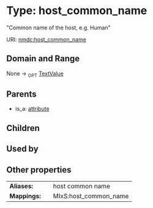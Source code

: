 
# Type: host_common_name


"Common name of the host, e.g. Human"

URI: [nmdc:host_common_name](https://microbiomedata/meta/host_common_name)


## Domain and Range

None ->  <sub>OPT</sub> [TextValue](TextValue.md)

## Parents

 *  is_a: [attribute](attribute.md)

## Children


## Used by


## Other properties

|  |  |  |
| --- | --- | --- |
| **Aliases:** | | host common name |
| **Mappings:** | | MIxS:host_common_name |

